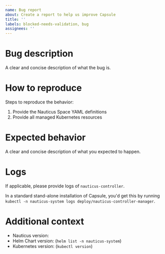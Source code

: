```yaml
---
name: Bug report
about: Create a report to help us improve Capsule
title: ''
labels: blocked-needs-validation, bug
assignees: ''
---
```


<!--
Thanks for taking time reporting a Nauticus bug!
  
-->

# Bug description

A clear and concise description of what the bug is.

# How to reproduce

Steps to reproduce the behavior:

1. Provide the Nauticus Space YAML definitions
2. Provide all managed Kubernetes resources

# Expected behavior

A clear and concise description of what you expected to happen.

# Logs

If applicable, please provide logs of `nauticus-controller`.

In a standard stand-alone installation of Capsule,
you'd get this by running `kubectl -n nauticus-system logs deploy/nauticus-controller-manager`.

# Additional context

- Nauticus version: 
- Helm Chart version: (`helm list -n nauticus-system`)
- Kubernetes version: (`kubectl version`)